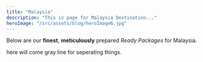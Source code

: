 ```yaml
---
title: "Malaysia"
description: "This is page for Malaysia Destination..."
heroImage: "/src/assets/blog/heroImage6.jpg"
---
```


Below are our **finest**, **meticulously** prepared _Ready Packages_ for Malaysia.

<p>here will come gray line for seperating things.</p>
